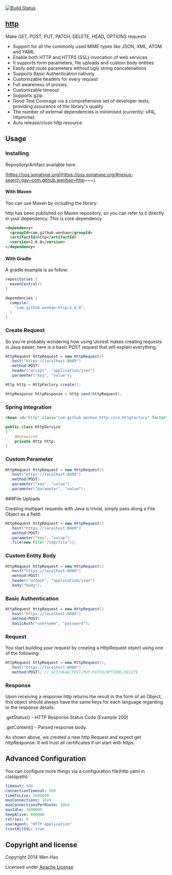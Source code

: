 [![Build Status](https://travis-ci.org/wenhao/http.png?branch=master)](https://travis-ci.org/wenhao/http)

## [http](https://github.com/wenhao/http)
Make GET, POST, PUT, PATCH, DELETE, HEAD, OPTIONS requests
* Support for all the commonly used MIME types like JSON, XML, ATOM and YAML
* Enable both HTTP and HTTPS (SSL) invocation of web services
* It supports form parameters, file uploads and custom body entities
* Easily add route parameters without ugly string concatenations
* Supports Basic Authentication natively
* Customizable headers for every request
* Full awareness of proxies.
* Customizable timeout
* Supports gzip
* Good Test Coverage via a comprehensive set of developer tests, providing assurance of the library's quality
* The number of external dependencies is minimised (currently: slf4j, httpmime)
* Auto release/close http resource

## Usage

### Installing

Repository/Artifact available here

[https://oss.sonatype.org](https://oss.sonatype.org/#nexus-search;gav~com.github.wenhao~http~~~)

#### With Maven
You can use Maven by including the library:

http has been published on Maven repository, so you can refer to it directly in your dependency. This is core
dependency

```xml
<dependency>
  <groupId>com.github.wenhao</groupId>
  <artifactId>http</artifactId>
  <version>1.0.0</version>
</dependency>
```

#### With Gradle
A gradle example is as follow:

```groovy
repositories {
  mavenCentral()
}

dependencies {
  compile(
    "com.github.wenhao:http:1.0.0",
  )
}
```

### Create Request

So you're probably wondering how using Unirest makes creating requests in Java easier, 
here is a basic POST request that will explain everything:


```java
HttpRequest httpRequest = new HttpRequest()
  .host("https://localhost:8080")
  .method(POST)
  .header("accept", "application/json")
  .parameter("key", "value");

Http http = HttpFactory.create();

HttpResponse httpResponse = http.send(httpRequest);

```

### Spring Integration

```xml
<bean id="http" class="com.github.wenhao.http.core.HttpFactory" factory-method="create" />

```
```java
public class HttpService
{
    @Autowired
    private Http http;
}
```

### Custom Parameter

```java
HttpRequest httpRequest = new HttpRequest()
  .host("https://localhost:8080")
  .method(POST)
  .parameter("key", "value")
  .parameter("parameter", "value");

```

###File Uploads

Creating multipart requests with Java is trivial, simply pass along a File Object as a field:

```java
HttpRequest httpRequest = new HttpRequest()
  .host("https://localhost:8080")
  .method(POST)
  .parameter("key", "value")
  .file(new File("/tmp/file"));

```

### Custom Entity Body

```java
HttpRequest httpRequest = new HttpRequest()
  .host("https://localhost:8080")
  .method(POST)
  .header("accept", "application/json")
  .body("body");

```

### Basic Authentication

```java
HttpRequest httpRequest = new HttpRequest()
  .host("https://localhost:8080")
  .method(POST)
  .basicAuth("username", "password");

```

### Request

You start building your request by creating a HttpRequest object using one of the following:

```java
HttpRequest httpRequest = new HttpRequest();
  .host("https://localhost:8080")
  .method(POST); // GET/HEAD/POST/PUT/PATCH/OPTIONS/DELETE

```

### Response

Upon receiving a response http returns the result in the form of an Object, this object should always have the same keys for each language regarding to the response details.

.getStatus() - HTTP Response Status Code (Example 200)

.getContent() - Parsed response body.

As shown above, we created a new http Request and expect get httpResponse. It will trust all certificates if url start
with https.

## Advanced Configuration
You can configure more things via a configuration file(http.yaml in classpath):
```yaml
timeout: 500
connectionTimeout: 500
timeToLive: 3600000
maxConnections: 1024
maxConnectionsPerRoute: 1024
maxIdle: 3600000
keepAlive: 600000
retries: 0
userAgent: "HTTP Application"
trustAllSSL: true
```


## Copyright and license

Copyright 2014 Wen Hao

Licensed under [Apache License][1]

[1]: https://github.com/wenhao/http/blob/master/LICENSE



